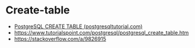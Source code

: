# Create-table

* [PostgreSQL CREATE TABLE (postgresqltutorial.com)](http://www.postgresqltutorial.com/postgresql-create-table/)
* https://www.tutorialspoint.com/postgresql/postgresql_create_table.htm
* https://stackoverflow.com/a/9826915